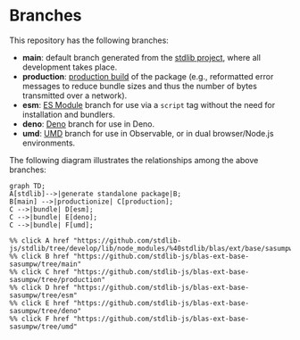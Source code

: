 <!--

@license Apache-2.0

Copyright (c) 2022 The Stdlib Authors.

Licensed under the Apache License, Version 2.0 (the "License");
you may not use this file except in compliance with the License.
You may obtain a copy of the License at

    http://www.apache.org/licenses/LICENSE-2.0

Unless required by applicable law or agreed to in writing, software
distributed under the License is distributed on an "AS IS" BASIS,
WITHOUT WARRANTIES OR CONDITIONS OF ANY KIND, either express or implied.
See the License for the specific language governing permissions and
limitations under the License.

-->

# Branches

This repository has the following branches:

-   **main**: default branch generated from the [stdlib project][stdlib-url], where all development takes place.
-   **production**: [production build][production-url] of the package (e.g., reformatted error messages to reduce bundle sizes and thus the number of bytes transmitted over a network).
-   **esm**: [ES Module][esm-url] branch for use via a `script` tag without the need for installation and bundlers.
-   **deno**: [Deno][deno-url] branch for use in Deno.
-   **umd**: [UMD][umd-url] branch for use in Observable, or in dual browser/Node.js environments.

The following diagram illustrates the relationships among the above branches:

```mermaid
graph TD;
A[stdlib]-->|generate standalone package|B;
B[main] -->|productionize| C[production];
C -->|bundle| D[esm];
C -->|bundle| E[deno];
C -->|bundle| F[umd];

%% click A href "https://github.com/stdlib-js/stdlib/tree/develop/lib/node_modules/%40stdlib/blas/ext/base/sasumpw"
%% click B href "https://github.com/stdlib-js/blas-ext-base-sasumpw/tree/main"
%% click C href "https://github.com/stdlib-js/blas-ext-base-sasumpw/tree/production"
%% click D href "https://github.com/stdlib-js/blas-ext-base-sasumpw/tree/esm"
%% click E href "https://github.com/stdlib-js/blas-ext-base-sasumpw/tree/deno"
%% click F href "https://github.com/stdlib-js/blas-ext-base-sasumpw/tree/umd"
```

[stdlib-url]: https://github.com/stdlib-js/stdlib/tree/develop/lib/node_modules/%40stdlib/blas/ext/base/sasumpw
[production-url]: https://github.com/stdlib-js/blas-ext-base-sasumpw/tree/production
[deno-url]: https://github.com/stdlib-js/blas-ext-base-sasumpw/tree/deno
[umd-url]: https://github.com/stdlib-js/blas-ext-base-sasumpw/tree/umd
[esm-url]: https://github.com/stdlib-js/blas-ext-base-sasumpw/tree/esm